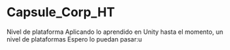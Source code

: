 # Capsule_Corp_HT
Nivel de plataforma
Aplicando lo aprendido en Unity hasta el momento, un nivel de plataformas
Espero lo puedan pasar:u
